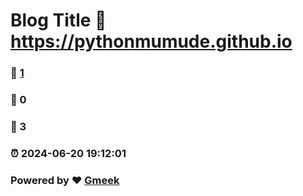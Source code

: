# Blog Title :link: https://pythonmumude.github.io 
### :page_facing_up: [1](https://pythonmumude.github.io/tag.html) 
### :speech_balloon: 0 
### :hibiscus: 3 
### :alarm_clock: 2024-06-20 19:12:01 
### Powered by :heart: [Gmeek](https://github.com/Meekdai/Gmeek)
